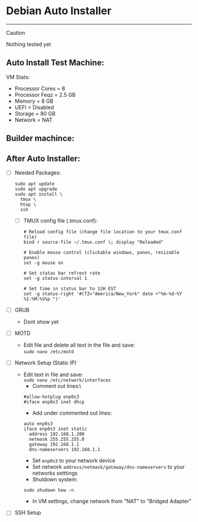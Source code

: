 # Debian Auto Installer

---
> [!CAUTION]
> Nothing tested yet

## Auto Install Test Machine:
  VM Stats:</br>
  - Processor Cores = 8
  - Processor Feqz = 2.5 GB
  - Memory = 8 GB
  - UEFI = Disabled
  - Storage = 80 GB
  - Network = NAT

## Builder machince:

## After Auto Installer:
- [ ] Needed Packages:
  ```
  sudo apt update
  sudo apt upgrade
  sudo apt install \
    tmux \
    htop \
    ssh 
  ```
  - [ ] TMUX config file (.tmux.conf):
    ```
    # Reload config file (change file location to your tmux.conf file)
    bind r source-file ~/.tmux.conf \; display "Reloaded"

    # Enable mouse control (clickable windows, panes, resizable panes)
    set -g mouse on

    # Set statas bar refrest rate
    set -g status-interval 1

    # Set time in status bar to 12H EST
    set -g status-right '#(TZ="America/New_York" date +"%m-%d-%Y %I:%M:%S%p ")'
    ```

- [ ] GRUB
  - Dont show yet

- [ ] MOTD
  - Edit file and delete all text in the file and save:\
  `sudo nano /etc/motd`

- [ ] Network Setup (Static IP)
  - Edit text in file and save:\
  `sudo nano /etc/network/interfaces`
    - Comment out lines:\
    ```
    #allow-hotplug enp0s3
    #iface enp0s3 inet dhcp
    ```
    - Add under commented out lines:
    ```
    auto enp0s3
    iface enp0s3 inet static
      address 192.168.1.200
      netmask 255.255.255.0
      gateway 192.168.1.1
      dns-nameservers 192.168.1.1
    ```
    - Set `enp0s3` to your network device<br/>
    - Set network `address/netmask/gateway/dns-nameservers` to your networks setttings
    - Shutdown system:
    ```
    sudo shudown how -n
    ```
    - In VM settings, change network from "NAT" to "Bridged Adapter"

- [ ] SSH Setup
